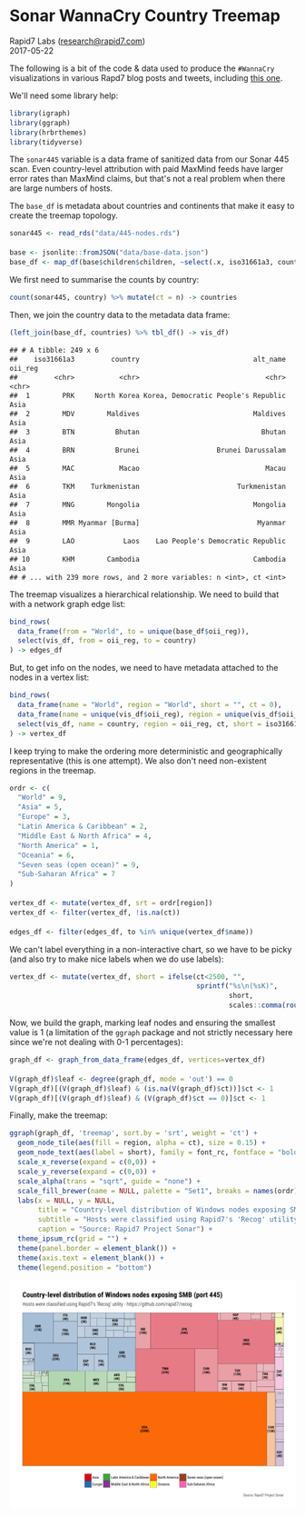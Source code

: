 # Sonar WannaCry Country Treemap
Rapid7 Labs (research@rapid7.com)  
2017-05-22  



The following is a bit of the code & data used to produce the `#WannaCry` visualizations in various Rapd7 blog posts and tweets, including [this one](https://community.rapid7.com/community/infosec/blog/2017/05/16/update-on-wannacry-vulnerable-smb-shares-are-widely-deployed-and-people-are-scanning-for-them).

We'll need some library help:


```r
library(igraph)
library(ggraph)
library(hrbrthemes)
library(tidyverse)
```

The `sonar445` variable is a data frame of sanitized data from our Sonar 445 scan. Even country-level attribution with paid MaxMind feeds have larger error rates than MaxMind claims, but that's not a real problem when there are large numbers of hosts.

The `base_df` is metadata about countries and continents that make it easy to create the treemap topology.


```r
sonar445 <- read_rds("data/445-nodes.rds")

base <- jsonlite::fromJSON("data/base-data.json")
base_df <- map_df(base$children$children, ~select(.x, iso31661a3, country, alt_name, oii_reg))
```

We first need to summarise the counts by country:


```r
count(sonar445, country) %>% mutate(ct = n) -> countries
```

Then, we join the country data to the metadata data frame:


```r
(left_join(base_df, countries) %>% tbl_df() -> vis_df)
```

```
## # A tibble: 249 x 6
##    iso31661a3         country                            alt_name oii_reg
##         <chr>           <chr>                               <chr>   <chr>
##  1        PRK     North Korea Korea, Democratic People's Republic    Asia
##  2        MDV        Maldives                            Maldives    Asia
##  3        BTN          Bhutan                              Bhutan    Asia
##  4        BRN          Brunei                   Brunei Darussalam    Asia
##  5        MAC           Macao                               Macau    Asia
##  6        TKM    Turkmenistan                        Turkmenistan    Asia
##  7        MNG        Mongolia                            Mongolia    Asia
##  8        MMR Myanmar [Burma]                             Myanmar    Asia
##  9        LAO            Laos    Lao People's Democratic Republic    Asia
## 10        KHM        Cambodia                            Cambodia    Asia
## # ... with 239 more rows, and 2 more variables: n <int>, ct <int>
```

The treemap visualizes a hierarchical relationship. We need to build that with a network graph edge list:


```r
bind_rows(
  data_frame(from = "World", to = unique(base_df$oii_reg)),
  select(vis_df, from = oii_reg, to = country)
) -> edges_df
```

But, to get info on the nodes, we need to have metadata attached to the nodes in a vertex list:


```r
bind_rows(
  data_frame(name = "World", region = "World", short = "", ct = 0),
  data_frame(name = unique(vis_df$oii_reg), region = unique(vis_df$oii_reg), short = "", ct = 0),
  select(vis_df, name = country, region = oii_reg, ct, short = iso31661a3)
) -> vertex_df
```

I keep trying to make the ordering more deterministic and geographically representative (this is one attempt).  We also don't need non-existent regions in the treemap.


```r
ordr <- c(
  "World" = 9,
  "Asia" = 5,
  "Europe" = 3,
  "Latin America & Caribbean" = 2,
  "Middle East & North Africa" = 4,
  "North America" = 1,
  "Oceania" = 6,
  "Seven seas (open ocean)" = 9,
  "Sub-Saharan Africa" = 7
)

vertex_df <- mutate(vertex_df, srt = ordr[region])
vertex_df <- filter(vertex_df, !is.na(ct))

edges_df <- filter(edges_df, to %in% unique(vertex_df$name))
```

We can't label everything in a non-interactive chart, so we have to be picky (and also try to make nice labels when we do use labels):


```r
vertex_df <- mutate(vertex_df, short = ifelse(ct<2500, "", 
                                              sprintf("%s\n(%sK)", 
                                                      short, 
                                                      scales::comma(round(ct / 1000)))))
```

Now, we build the graph, marking leaf nodes and ensuring the smallest value is 1 (a limitation of the `ggraph` package and not strictly necessary here since we're not dealing with 0-1 percentages):


```r
graph_df <- graph_from_data_frame(edges_df, vertices=vertex_df)

V(graph_df)$leaf <- degree(graph_df, mode = 'out') == 0
V(graph_df)[(V(graph_df)$leaf) & (is.na(V(graph_df)$ct))]$ct <- 1
V(graph_df)[(V(graph_df)$leaf) & (V(graph_df)$ct == 0)]$ct <- 1
```

Finally, make the treemap:


```r
ggraph(graph_df, 'treemap', sort.by = 'srt', weight = 'ct') +
  geom_node_tile(aes(fill = region, alpha = ct), size = 0.15) +
  geom_node_text(aes(label = short), family = font_rc, fontface = "bold", size = 3, lineheight = 0.9) +
  scale_x_reverse(expand = c(0,0)) +
  scale_y_reverse(expand = c(0,0)) +
  scale_alpha(trans = "sqrt", guide = "none") +
  scale_fill_brewer(name = NULL, palette = "Set1", breaks = names(ordr)[-1]) +
  labs(x = NULL, y = NULL, 
       title = "Country-level distribution of Windows nodes exposing SMB (port 445)",
       subtitle = "Hosts were classified using Rapid7's 'Recog' utility - https://github.com/rapid7/recog",
       caption = "Source: Rapid7 Project Sonar") +
  theme_ipsum_rc(grid = "") +
  theme(panel.border = element_blank()) +
  theme(axis.text = element_blank()) +
  theme(legend.position = "bottom")
```

<img src="country-treemap_files/figure-html/treemap-1.png" width="960" />
